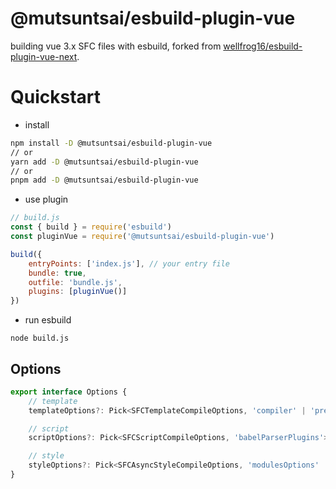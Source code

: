 # @mutsuntsai/esbuild-plugin-vue

building vue 3.x SFC files with esbuild, forked from [wellfrog16/esbuild-plugin-vue-next](https://github.com/wellfrog16/esbuild-plugin-vue-next).

# Quickstart

- install

```bash
npm install -D @mutsuntsai/esbuild-plugin-vue
// or
yarn add -D @mutsuntsai/esbuild-plugin-vue
// or
pnpm add -D @mutsuntsai/esbuild-plugin-vue
```

- use plugin

```js
// build.js
const { build } = require('esbuild')
const pluginVue = require('@mutsuntsai/esbuild-plugin-vue')

build({
    entryPoints: ['index.js'], // your entry file
    bundle: true,
    outfile: 'bundle.js',
    plugins: [pluginVue()]
})
```

- run esbuild

```
node build.js
```

## Options

```js
export interface Options {
    // template
    templateOptions?: Pick<SFCTemplateCompileOptions, 'compiler' | 'preprocessLang' | 'preprocessOptions' | 'compilerOptions' | 'transformAssetUrls'>

    // script
    scriptOptions?: Pick<SFCScriptCompileOptions, 'babelParserPlugins'>

    // style
    styleOptions?: Pick<SFCAsyncStyleCompileOptions, 'modulesOptions' | 'preprocessLang' | 'preprocessOptions' | 'postcssOptions' | 'postcssPlugins'>
}

```
